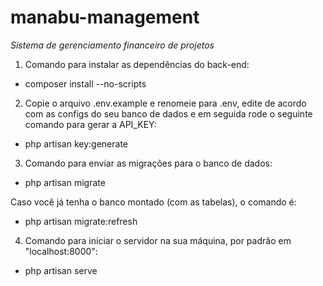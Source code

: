 # manabu-management

*Sistema de gerenciamento financeiro de projetos*

1) Comando para instalar as dependências do back-end:

- composer install --no-scripts

2) Copie o arquivo .env.example e renomeie para .env, edite de acordo com as configs do seu banco de dados
e em seguida rode o seguinte comando para gerar a API_KEY:

- php artisan key:generate

3) Comando para enviar as migrações para o banco de dados:

- php artisan migrate

Caso você já tenha o banco montado (com as tabelas), o comando é:

- php artisan migrate:refresh

4) Comando para iniciar o servidor na sua máquina, por padrão em "localhost:8000":

- php artisan serve

 
